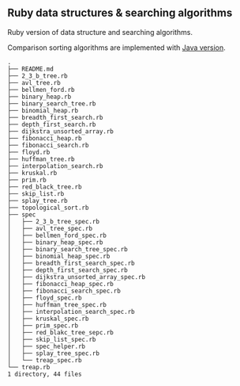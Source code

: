 Ruby data structures & searching algorithms
---

Ruby version of data structure and searching algorithms.

Comparison sorting algorithms are implemented with [Java version](https://github.com/jamesyang124/Java.git).

```
.
├── README.md
├── 2_3_b_tree.rb
├── avl_tree.rb
├── bellmen_ford.rb
├── binary_heap.rb
├── binary_search_tree.rb
├── binomial_heap.rb
├── breadth_first_search.rb
├── depth_first_search.rb
├── dijkstra_unsorted_array.rb
├── fibonacci_heap.rb
├── fibonacci_search.rb
├── floyd.rb
├── huffman_tree.rb
├── interpolation_search.rb
├── kruskal.rb
├── prim.rb
├── red_black_tree.rb
├── skip_list.rb
├── splay_tree.rb
├── topological_sort.rb
├── spec
│   ├── 2_3_b_tree_spec.rb
│   ├── avl_tree_spec.rb
│   ├── bellmen_ford_spec.rb
│   ├── binary_heap_spec.rb
│   ├── binary_search_tree_spec.rb
│   ├── binomial_heap_spec.rb
│   ├── breadth_first_search_spec.rb
│   ├── depth_first_search_spec.rb
│   ├── dijkstra_unsorted_array_spec.rb
│   ├── fibonacci_heap_spec.rb
│   ├── fibonacci_search_spec.rb
│   ├── floyd_spec.rb
│   ├── huffman_tree_spec.rb
│   ├── interpolation_search_spec.rb
│   ├── kruskal_spec.rb
│   ├── prim_spec.rb
│   ├── red_blakc_tree_sepc.rb
│   ├── skip_list_spec.rb
│   ├── spec_helper.rb
│   ├── splay_tree_spec.rb
│   └── treap_spec.rb
└── treap.rb
1 directory, 44 files
```